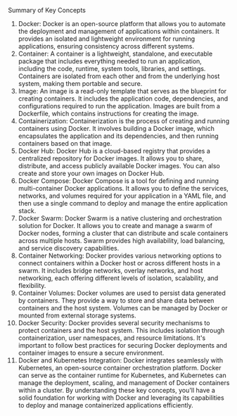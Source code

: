 Summary of Key Concepts
1.	Docker: Docker is an open-source platform that allows you to automate the deployment and management of applications within containers. It provides an isolated and lightweight environment for running applications, ensuring consistency across different systems.
2.	Container: A container is a lightweight, standalone, and executable package that includes everything needed to run an application, including the code, runtime, system tools, libraries, and settings. Containers are isolated from each other and from the underlying host system, making them portable and secure.
3.	Image: An image is a read-only template that serves as the blueprint for creating containers. It includes the application code, dependencies, and configurations required to run the application. Images are built from a Dockerfile, which contains instructions for creating the image.
4.	Containerization: Containerization is the process of creating and running containers using Docker. It involves building a Docker image, which encapsulates the application and its dependencies, and then running containers based on that image.
5.	Docker Hub: Docker Hub is a cloud-based registry that provides a centralized repository for Docker images. It allows you to share, distribute, and access publicly available Docker images. You can also create and store your own images on Docker Hub.
6.	Docker Compose: Docker Compose is a tool for defining and running multi-container Docker applications. It allows you to define the services, networks, and volumes required for your application in a YAML file, and then use a single command to deploy and manage the entire application stack.
7.	Docker Swarm: Docker Swarm is a native clustering and orchestration solution for Docker. It allows you to create and manage a swarm of Docker nodes, forming a cluster that can distribute and scale containers across multiple hosts. Swarm provides high availability, load balancing, and service discovery capabilities.
8.	Container Networking: Docker provides various networking options to connect containers within a Docker host or across different hosts in a swarm. It includes bridge networks, overlay networks, and host networking, each offering different levels of isolation, scalability, and flexibility.
9.	Container Volumes: Docker volumes are used to persist data generated by containers. They provide a way to store and share data between containers and the host system. Volumes can be managed by Docker or mounted from external storage systems.
10.	Docker Security: Docker provides several security mechanisms to protect containers and the host system. This includes isolation through containerization, user namespaces, and resource limitations. It's important to follow best practices for securing Docker deployments and container images to ensure a secure environment.
11.	Docker and Kubernetes Integration: Docker integrates seamlessly with Kubernetes, an open-source container orchestration platform. Docker can serve as the container runtime for Kubernetes, and Kubernetes can manage the deployment, scaling, and management of Docker containers within a cluster.
By understanding these key concepts, you'll have a solid foundation for working with Docker and leveraging its capabilities to deploy and manage containerized applications efficiently.